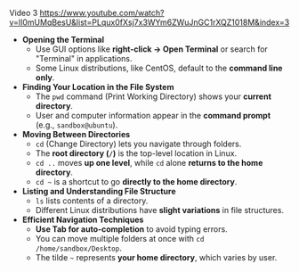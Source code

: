 Video 3
https://www.youtube.com/watch?v=lI0mUMqBesU&list=PLqux0fXsj7x3WYm6ZWuJnGC1rXQZ1018M&index=3

- **Opening the Terminal**    
    - Use GUI options like **right-click → Open Terminal** or search for "Terminal" in applications.
    - Some Linux distributions, like CentOS, default to the **command line only**.
- **Finding Your Location in the File System**
    - The `pwd` command (Print Working Directory) shows your **current directory**.
    - User and computer information appear in the **command prompt** (e.g., `sandbox@ubuntu`).
- **Moving Between Directories**
    - `cd` (Change Directory) lets you navigate through folders.
    - The **root directory (`/`)** is the top-level location in Linux.
    - `cd ..` moves **up one level**, while `cd` alone **returns to the home directory**.
    - `cd ~` is a shortcut to go **directly to the home directory**.
- **Listing and Understanding File Structure**
    - `ls` lists contents of a directory.
    - Different Linux distributions have **slight variations** in file structures.
- **Efficient Navigation Techniques**
    - **Use Tab for auto-completion** to avoid typing errors.
    - You can move multiple folders at once with `cd /home/sandbox/Desktop`.
    - The tilde `~` represents **your home directory**, which varies by user.
